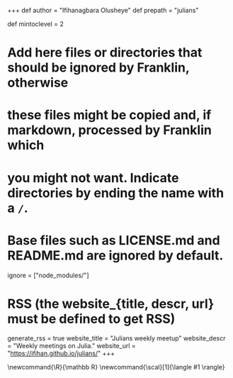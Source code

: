 <!--
Add here global page variables to use throughout your website.
-->
+++
def author = "Ifihanagbara Olusheye"
def prepath = "julians"

def mintoclevel = 2

# Add here files or directories that should be ignored by Franklin, otherwise
# these files might be copied and, if markdown, processed by Franklin which
# you might not want. Indicate directories by ending the name with a `/`.
# Base files such as LICENSE.md and README.md are ignored by default.
ignore = ["node_modules/"]

# RSS (the website_{title, descr, url} must be defined to get RSS)
generate_rss = true
website_title = "Julians weekly meetup"
website_descr = "Weekly meetings on Julia."
website_url   = "https://ifihan.github.io/julians/"
+++

<!--
Add here global latex commands to use throughout your pages.
-->
\newcommand{\R}{\mathbb R}
\newcommand{\scal}[1]{\langle #1 \rangle}
